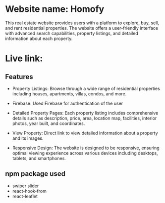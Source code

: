 
# Website name: Homofy

This real estate website provides users with a platform to explore, buy, sell, and rent residential properties. The website offers a user-friendly interface with advanced search capabilities, property listings, and detailed information about each property.

# Live link: 

## Features

- Property Listings: Browse through a wide range of residential properties including houses, apartments, villas, condos, and more.

- Firebase: Used Firebase for authentication of the user

- Detailed Property Pages: Each property listing includes comprehensive details such as description, price, area, location map, facilities, interior photos, year built, and coordinates.

- View Property: Direct link to view detailed information about a property and its images.

- Responsive Design: The website is designed to be responsive, ensuring optimal viewing experience across various devices including desktops, tablets, and smartphones.

## npm package used

- swiper slider
- react-hook-from
- react-leaflet



